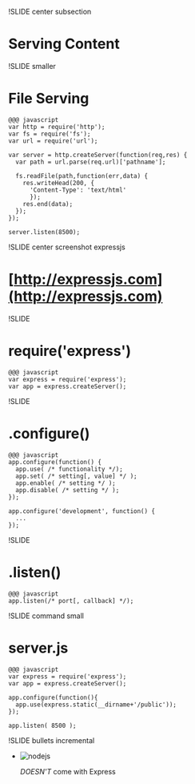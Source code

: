 !SLIDE center subsection
# Serving Content

!SLIDE smaller
# File Serving

    @@@ javascript
    var http = require('http');
    var fs = require('fs');
    var url = require('url');

    var server = http.createServer(function(req,res) {
      var path = url.parse(req.url)['pathname'];

      fs.readFile(path,function(err,data) {
        res.writeHead(200, {
          'Content-Type': 'text/html'
          });
        res.end(data);
      });
    });

    server.listen(8500);

!SLIDE center screenshot expressjs
# [http://expressjs.com](http://expressjs.com)

!SLIDE 
# require('express')

    @@@ javascript
    var express = require('express');
    var app = express.createServer();

!SLIDE
# .configure()

    @@@ javascript
    app.configure(function() {
      app.use( /* functionality */);
      app.set( /* setting[, value] */ );
      app.enable( /* setting */ );
      app.disable( /* setting */ );
    });

    app.configure('development', function() {
      ...
    });

!SLIDE
# .listen()

    @@@ javascript
    app.listen(/* port[, callback] */);

!SLIDE command small
# server.js

    @@@ javascript
    var express = require('express');
    var app = express.createServer();

    app.configure(function(){
      app.use(express.static(__dirname+'/public'));
    });

    app.listen( 8500 );

!SLIDE bullets incremental
* ![nodejs](/file/images/nodejs-logo.png)

  *DOESN'T* come with Express
